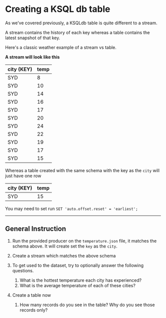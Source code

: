 # Creating a KSQL db table

As we've covered previously, a KSQLdb table is quite different to a stream.

A stream contains the history of each key whereas a table contains the latest snapshot of that key.

Here's a classic weather example of a stream vs table.

**A stream will look like this**

| city (KEY) | temp |
|------------|------|
| SYD        | 8    |
| SYD        | 10   |
| SYD        | 14   |
| SYD        | 16   |
| SYD        | 17   |
| SYD        | 20   |
| SYD        | 24   |
| SYD        | 22   |
| SYD        | 19   |
| SYD        | 17   |
| SYD        | 15   |


Whereas a table created with the same schema with the key as the `city` will just have one row

| city (KEY) | temp |
|------------|------|
| SYD        | 15   |


You may need to set run `SET 'auto.offset.reset' = 'earliest';`

---

## General Instruction
1. Run the provided producer on the `temperature.json` file, it matches the schema above. It will create set the `key` as the `city`.
2. Create a stream which matches the above schema
3. To get used to the dataset, try to optionally answer the following questions.
   1. What is the hottest temperature each city has experienced? 
   2. What is the average temperature of each of these cities?

4. Create a table now
   1. How many records do you see in the table? Why do you see those records only?
